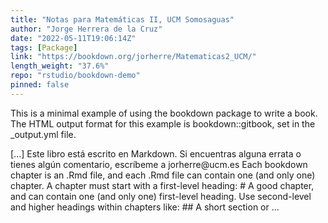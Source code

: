 ```yaml
---
title: "Notas para Matemáticas II, UCM Somosaguas"
author: "Jorge Herrera de la Cruz"
date: "2022-05-11T19:06:14Z"
tags: [Package]
link: "https://bookdown.org/jorherre/Matematicas2_UCM/"
length_weight: "37.6%"
repo: "rstudio/bookdown-demo"
pinned: false
---
```


<p>This is a minimal example of using the bookdown package to write a book.
The HTML output format for this example is bookdown::gitbook,
set in the _output.yml file.</p> [...] Este libro está escrito en Markdown. Si encuentras alguna errata o tienes algún comentario, escríbeme a jorherre@ucm.es Each bookdown chapter is an .Rmd file, and each .Rmd file can contain one (and only one) chapter. A chapter must start with a first-level heading: # A good chapter, and can contain one (and only one) first-level heading. Use second-level and higher headings within chapters like: ## A short section or ...
